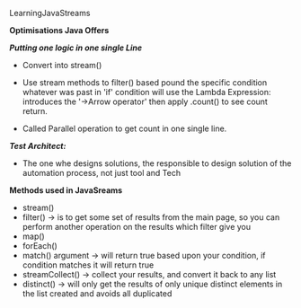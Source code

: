 LearningJavaStreams

**Optimisations Java Offers**

***Putting one logic in one single Line***
- Convert into stream()
- Use stream methods to filter() based pound the specific condition whatever was past in 'if' condition
  will use the Lambda Expression: introduces the '->Arrow operator' then apply .count() to see count
  return.

- Called Parallel operation to get count in one single line.

***Test Architect:***
- The one whe designs solutions, the responsible to design solution of the automation process, not
  just tool and Tech

**Methods used in JavaSreams**
- stream()
- filter() -> is to get some set of results from the main page, so you can perform another operation
  on the results which filter give you
- map()
- forEach()
- match() argument -> will return true based upon your condition, if condition matches it will
  return true
- streamCollect() -> collect your results, and convert it back to any list
- distinct() -> will only get the results of only unique distinct elements in the list created and
  avoids all duplicated 